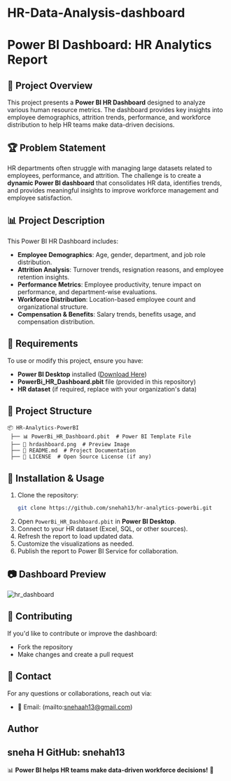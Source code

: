 # HR-Data-Analysis-dashboard
# Power BI Dashboard: HR Analytics Report

## 📌 Project Overview

This project presents a **Power BI HR Dashboard** designed to analyze various human resource metrics. The dashboard provides key insights into employee demographics, attrition trends, performance, and workforce distribution to help HR teams make data-driven decisions.

## 🏆 Problem Statement

HR departments often struggle with managing large datasets related to employees, performance, and attrition. The challenge is to create a **dynamic Power BI dashboard** that consolidates HR data, identifies trends, and provides meaningful insights to improve workforce management and employee satisfaction.

## 📊 Project Description

This Power BI HR Dashboard includes:

- **Employee Demographics**: Age, gender, department, and job role distribution.
- **Attrition Analysis**: Turnover trends, resignation reasons, and employee retention insights.
- **Performance Metrics**: Employee productivity, tenure impact on performance, and department-wise evaluations.
- **Workforce Distribution**: Location-based employee count and organizational structure.
- **Compensation & Benefits**: Salary trends, benefits usage, and compensation distribution.

## 🔧 Requirements

To use or modify this project, ensure you have:

- **Power BI Desktop** installed ([Download Here](https://powerbi.microsoft.com/))
- **PowerBi_HR_Dashboard.pbit** file (provided in this repository)
- **HR dataset** (if required, replace with your organization's data)

## 📂 Project Structure

```
📦 HR-Analytics-PowerBI
 ├── 📊 PowerBi_HR_Dashboard.pbit  # Power BI Template File
 ├── 📸 hrdashboard.png  # Preview Image
 ├── 📜 README.md  # Project Documentation
 ├── 📄 LICENSE  # Open Source License (if any)
```

## 🚀 Installation & Usage

1. Clone the repository:
   ```sh
   git clone https://github.com/snehah13/hr-analytics-powerbi.git
   ```
2. Open `PowerBi_HR_Dashboard.pbit` in **Power BI Desktop**.
3. Connect to your HR dataset (Excel, SQL, or other sources).
4. Refresh the report to load updated data.
5. Customize the visualizations as needed.
6. Publish the report to Power BI Service for collaboration.

## 📷 Dashboard Preview

![hr_dashboard](https://github.com/user-attachments/assets/b1e6447f-fa4c-40a1-94db-ee51cd6b22f7)


## 📢 Contributing

If you'd like to contribute or improve the dashboard:

- Fork the repository
- Make changes and create a pull request

## 🔗 Contact

For any questions or collaborations, reach out via:

- 📧 Email: (mailto:snehaah13@gmail.com)
## Author
sneha H
GitHub: snehah13
---

📊 **Power BI helps HR teams make data-driven workforce decisions!** 🚀

